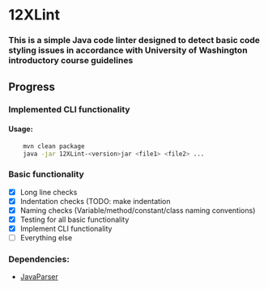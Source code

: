 # 12XLint
### This is a simple Java code linter designed to detect basic code styling issues in accordance with University of Washington introductory course guidelines

## Progress
### Implemented CLI functionality
#### Usage:

```bash
    mvn clean package
    java -jar 12XLint-<version>jar <file1> <file2> ...
```

### Basic functionality
- [x] Long line checks
- [x] Indentation checks (TODO: make indentation 
- [x] Naming checks (Variable/method/constant/class naming conventions)
- [x] Testing for all basic functionality
- [x] Implement CLI functionality 
- [ ] Everything else

### Dependencies:
- [JavaParser](https://github.com/javaparser/javaparser)
